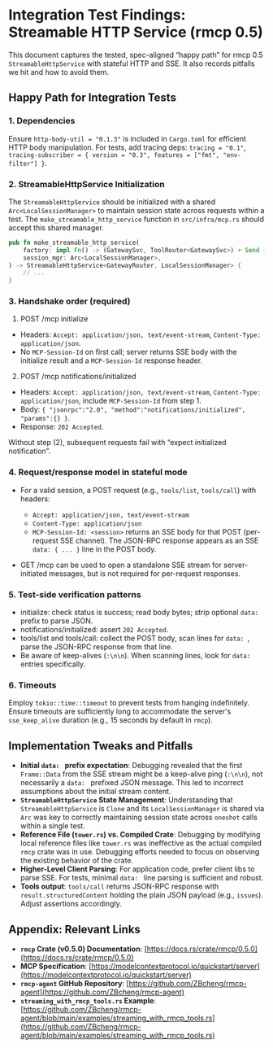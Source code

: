 # Integration Test Findings: Streamable HTTP Service (rmcp 0.5)

This document captures the tested, spec-aligned “happy path” for rmcp 0.5 `StreamableHttpService` with stateful HTTP and SSE. It also records pitfalls we hit and how to avoid them.

## Happy Path for Integration Tests

### 1. Dependencies

Ensure `http-body-util = "0.1.3"` is included in `Cargo.toml` for efficient HTTP body manipulation. For tests, add tracing deps: `tracing = "0.1"`, `tracing-subscriber = { version = "0.3", features = ["fmt", "env-filter"] }`.

### 2. StreamableHttpService Initialization

The `StreamableHttpService` should be initialized with a shared `Arc<LocalSessionManager>` to maintain session state across requests within a test. The `make_streamable_http_service` function in `src/infra/mcp.rs` should accept this shared manager.

```rust
pub fn make_streamable_http_service(
    factory: impl Fn() -> (GatewaySvc, ToolRouter<GatewaySvc>) + Send + Sync + Clone + 'static,
    session_mgr: Arc<LocalSessionManager>,
) -> StreamableHttpService<GatewayRouter, LocalSessionManager> {
    // ...
}
```

### 3. Handshake order (required)

1) POST /mcp initialize
- Headers: `Accept: application/json, text/event-stream`, `Content-Type: application/json`.
- No `MCP-Session-Id` on first call; server returns SSE body with the initialize result and a `MCP-Session-Id` response header.

2) POST /mcp notifications/initialized
- Headers: `Accept: application/json, text/event-stream`, `Content-Type: application/json`, include `MCP-Session-Id` from step 1.
- Body: `{ "jsonrpc":"2.0", "method":"notifications/initialized", "params":{} }`.
- Response: `202 Accepted`.

Without step (2), subsequent requests fail with “expect initialized notification”.

### 4. Request/response model in stateful mode

- For a valid session, a POST request (e.g., `tools/list`, `tools/call`) with headers:
  - `Accept: application/json, text/event-stream`
  - `Content-Type: application/json`
  - `MCP-Session-Id: <session>`
  returns an SSE body for that POST (per-request SSE channel). The JSON-RPC response appears as an SSE `data: { ... }` line in the POST body.

- GET /mcp can be used to open a standalone SSE stream for server-initiated messages, but is not required for per-request responses.

### 5. Test-side verification patterns

- initialize: check status is success; read body bytes; strip optional `data: ` prefix to parse JSON.
- notifications/initialized: assert `202 Accepted`.
- tools/list and tools/call: collect the POST body, scan lines for `data: `, parse the JSON-RPC response from that line.
- Be aware of keep-alives (`:\n\n`). When scanning lines, look for `data: ` entries specifically.

### 6. Timeouts

Employ `tokio::time::timeout` to prevent tests from hanging indefinitely. Ensure timeouts are sufficiently long to accommodate the server's `sse_keep_alive` duration (e.g., 15 seconds by default in `rmcp`).

## Implementation Tweaks and Pitfalls

*   **Initial `data: ` prefix expectation**: Debugging revealed that the first `Frame::Data` from the SSE stream might be a keep-alive ping (`:\n\n`), not necessarily a `data: ` prefixed JSON message. This led to incorrect assumptions about the initial stream content.
*   **`StreamableHttpService` State Management**: Understanding that `StreamableHttpService` is `Clone` and its `LocalSessionManager` is shared via `Arc` was key to correctly maintaining session state across `oneshot` calls within a single test.
*   **Reference File (`tower.rs`) vs. Compiled Crate**: Debugging by modifying local reference files like `tower.rs` was ineffective as the actual compiled `rmcp` crate was in use. Debugging efforts needed to focus on observing the existing behavior of the crate.
*   **Higher-Level Client Parsing**: For application code, prefer client libs to parse SSE. For tests, minimal `data: ` line parsing is sufficient and robust.
*   **Tools output**: `tools/call` returns JSON-RPC response with `result.structuredContent` holding the plain JSON payload (e.g., `issues`). Adjust assertions accordingly.

## Appendix: Relevant Links

*   **`rmcp` Crate (v0.5.0) Documentation**: [https://docs.rs/crate/rmcp/0.5.0](https://docs.rs/crate/rmcp/0.5.0)
*   **MCP Specification**: [https://modelcontextprotocol.io/quickstart/server](https://modelcontextprotocol.io/quickstart/server)
*   **`rmcp-agent` GitHub Repository**: [https://github.com/ZBcheng/rmcp-agent](https://github.com/ZBcheng/rmcp-agent)
*   **`streaming_with_rmcp_tools.rs` Example**: [https://github.com/ZBcheng/rmcp-agent/blob/main/examples/streaming_with_rmcp_tools.rs](https://github.com/ZBcheng/rmcp-agent/blob/main/examples/streaming_with_rmcp_tools.rs)
